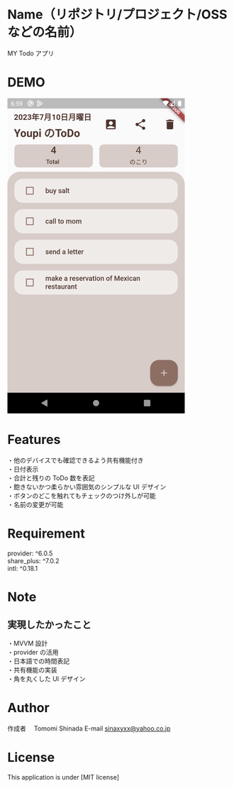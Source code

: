 # Name（リポジトリ/プロジェクト/OSS などの名前）

MY Todo アプリ

# DEMO

![画像の説明](assets/images/todolist.png)

# Features

・他のデバイスでも確認できるよう共有機能付き  
・日付表示  
・合計と残りの ToDo 数を表記  
・飽きないかつ柔らかい雰囲気のシンプルな UI デザイン  
・ボタンのどこを触れてもチェックのつけ外しが可能  
・名前の変更が可能

# Requirement

provider: ^6.0.5  
share_plus: ^7.0.2  
intl: ^0.18.1

# Note

## 実現したかったこと

・MVVM 設計  
・provider の活用  
・日本語での時間表記  
・共有機能の実装  
・角を丸くした UI デザイン

# Author

作成者　 Tomomi Shinada
E-mail sinaxyxx@yahoo.co.jp

# License

This application is under [MIT license]
